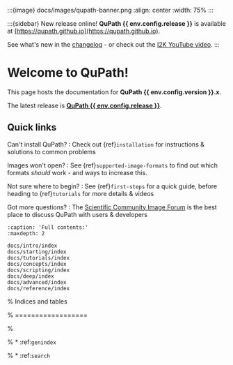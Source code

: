 :::{image} docs/images/qupath-banner.png
:align: center
:width: 75%
:::

:::{sidebar} New release online!
**QuPath {{ env.config.release }}** is available at [https://qupath.github.io](https://qupath.github.io).

See what's new in the [changelog](https://github.com/qupath/qupath/blob/main/CHANGELOG.md) - or check out the [I2K YouTube video](https://www.youtube.com/watch?v=tV-BYEHVCw8).
:::

# Welcome to QuPath!

This page hosts the documentation for **QuPath {{ env.config.version }}.x**.

The latest release is [**QuPath {{ env.config.release }}**](https://github.com/qupath/qupath/releases).

## Quick links

Can't install QuPath?
: Check out {ref}`installation` for instructions & solutions to common problems

Images won't open?
: See {ref}`supported-image-formats` to find out which formats *should* work - and ways to increase this.

Not sure where to begin?
: See {ref}`first-steps` for a quick guide, before heading to {ref}`tutorials` for more details & videos

Got more questions?
: The [Scientific Community Image Forum](https://forum.image.sc/tag/qupath) is the best place to discuss QuPath with users & developers


```{toctree}
:caption: 'Full contents:'
:maxdepth: 2

docs/intro/index
docs/starting/index
docs/tutorials/index
docs/concepts/index
docs/scripting/index
docs/deep/index
docs/advanced/index
docs/reference/index
```

% Indices and tables

% ==================

%

% * :ref:`genindex`

% * :ref:`search`
